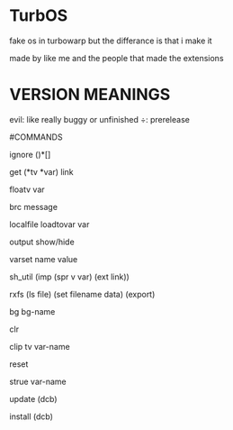 # TurbOS
fake os in turbowarp but the differance is that i make it 

made by like me and the people that made the extensions 

# VERSION MEANINGS
evil: like really buggy or unfinished
÷: prerelease

#COMMANDS

ignore ()*[]

get (*tv *var) link

floatv var

brc message

localfile loadtovar var

output show/hide

varset name value

sh_util (imp (spr v var) (ext link))

rxfs (ls file) (set filename data) (export)

bg bg-name

clr

clip tv var-name 

reset

strue var-name

update (dcb)

install (dcb)
